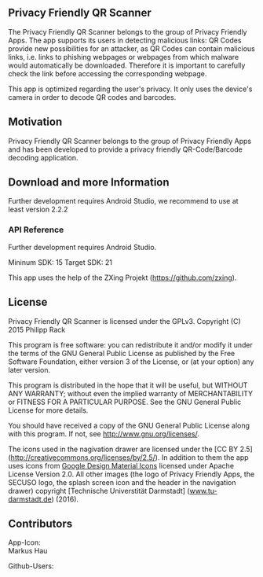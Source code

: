 ## Privacy Friendly QR Scanner
The Privacy Friendly QR Scanner belongs to the group of Privacy Friendly Apps. The app supports its users in detecting malicious links: QR Codes provide new possibilities for an attacker, as QR Codes can contain malicious links, i.e. links to phishing webpages or webpages from which malware would automatically be downloaded. Therefore it is important to carefully check the link before accessing the corresponding webpage.

This app is optimized regarding the user's privacy. It only uses the device's camera in order to decode QR codes and barcodes.

## Motivation

Privacy Friendly QR Scanner belongs to the group of Privacy Friendly Apps and has been developed to provide a privacy friendly QR-Code/Barcode decoding application. 

## Download and more Information

Further development requires Android Studio, we recommend to use at least version 2.2.2
 
### API Reference

Further development requires Android Studio.

Mininum SDK: 15
Target SDK: 21 

This app uses the help of the ZXing Projekt (https://github.com/zxing).

## License

Privacy Friendly QR Scanner is licensed under the GPLv3.
Copyright (C) 2015 Philipp Rack

This program is free software: you can redistribute it and/or modify
it under the terms of the GNU General Public License as published by
the Free Software Foundation, either version 3 of the License, or
(at your option) any later version.

This program is distributed in the hope that it will be useful,
but WITHOUT ANY WARRANTY; without even the implied warranty of
MERCHANTABILITY or FITNESS FOR A PARTICULAR PURPOSE.  See the
GNU General Public License for more details.

You should have received a copy of the GNU General Public License
along with this program. If not, see <http://www.gnu.org/licenses/>.

The icons used in the nagivation drawer are licensed under the [CC BY 2.5] (http://creativecommons.org/licenses/by/2.5/). In addition to them the app uses icons from [Google Design Material Icons](https://design.google.com/icons/index.html) licensed under Apache License Version 2.0. All other images (the logo of Privacy Friendly Apps, the SECUSO logo, the splash screen icon and the header in the navigation drawer) copyright [Technische Universtität Darmstadt] (www.tu-darmstadt.de) (2016).

## Contributors

App-Icon: <br />
Markus Hau<br />

Github-Users: <br />


